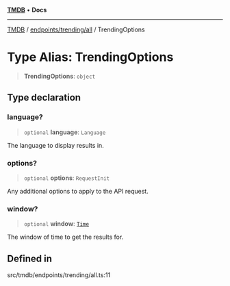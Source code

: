 [**TMDB**](../../../../README.md) • **Docs**

***

[TMDB](../../../../README.md) / [endpoints/trending/all](../README.md) / TrendingOptions

# Type Alias: TrendingOptions

> **TrendingOptions**: `object`

## Type declaration

### language?

> `optional` **language**: `Language`

The language to display results in.

### options?

> `optional` **options**: `RequestInit`

Any additional options to apply to the API request.

### window?

> `optional` **window**: [`Time`](../../utils/constants/type-aliases/Time.md)

The window of time to get the results for.

## Defined in

src/tmdb/endpoints/trending/all.ts:11
